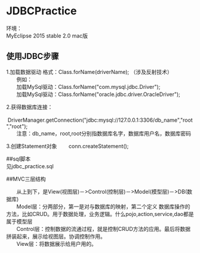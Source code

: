 # JDBCPractice
环境：  
MyEclipse 2015 stable 2.0 mac版
##  使用JDBC步骤
1.加载数据驱动  格式：Class.forName(driverName); （涉及反射技术）  
&#160; &#160; &#160; &#160;例如：  
&#160; &#160; &#160; &#160;加载MySql驱动：Class.forName("com.mysql.jdbc.Driver");  
&#160; &#160; &#160; &#160;加载MySql驱动：Class.forName("oracle.jdbc.driver.OracleDriver");  

2.获得数据库连接：  
&#160; &#160; &#160; &#160;DriverManager.getConnection("jdbc:mysql://127.0.0.1:3306/db_name","root","root");   
&#160; &#160; &#160; &#160;注意：db_name，root,root分别指数据库名字，数据库用户名，数据库密码


3.创建Statement对象
&#160; &#160; &#160; &#160;conn.createStatement();



##sql脚本  
	见jdbc_practice.sql
	
##MVC三层结构

&#160; &#160; &#160; &#160;从上到下，是View(视图层)－>Control(控制层)－>Model(模型层)－>DB(数据库)  
&#160; &#160; &#160; &#160;Model层：分两部分，第一是对与数据库的映射，第二个定义
数据库操作的方法，比如CRUD。用于数据处理，业务逻辑。什么pojo,action,service,dao都是属于模型层  
&#160; &#160; &#160; &#160;Control层：控制数据的流通过程，就是控制CRUD方法的应用。最后将数据拼装起来，展示给视图层。协调控制作用。  
&#160; &#160; &#160; &#160;View层：将数据展示给用户用的。  
	




